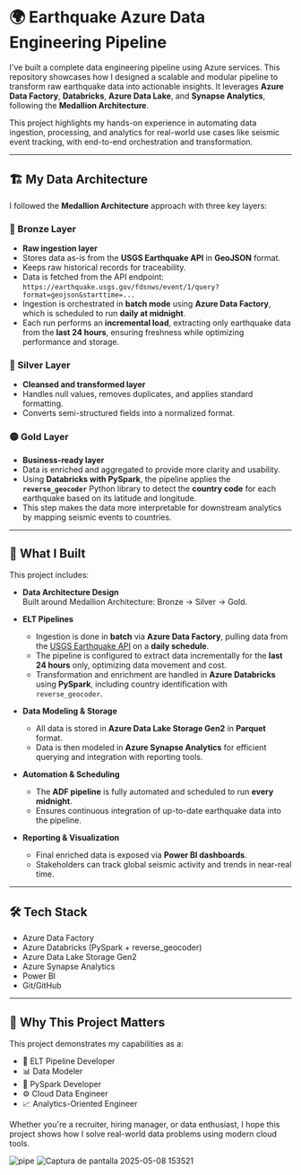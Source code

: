 # 🌍 Earthquake Azure Data Engineering Pipeline

I've built a complete data engineering pipeline using Azure services. This repository showcases how I designed a scalable and modular pipeline to transform raw earthquake data into actionable insights. It leverages **Azure Data Factory**, **Databricks**, **Azure Data Lake**, and **Synapse Analytics**, following the **Medallion Architecture**.

This project highlights my hands-on experience in automating data ingestion, processing, and analytics for real-world use cases like seismic event tracking, with end-to-end orchestration and transformation.

---

## 🏗️ My Data Architecture

I followed the **Medallion Architecture** approach with three key layers:

### 🔹 Bronze Layer
- **Raw ingestion layer**
- Stores data as-is from the **USGS Earthquake API** in **GeoJSON** format.
- Keeps raw historical records for traceability.
- Data is fetched from the API endpoint:  
  `https://earthquake.usgs.gov/fdsnws/event/1/query?format=geojson&starttime=...`
- Ingestion is orchestrated in **batch mode** using **Azure Data Factory**, which is scheduled to run **daily at midnight**.
- Each run performs an **incremental load**, extracting only earthquake data from the **last 24 hours**, ensuring freshness while optimizing performance and storage.

### 🔸 Silver Layer
- **Cleansed and transformed layer**
- Handles null values, removes duplicates, and applies standard formatting.
- Converts semi-structured fields into a normalized format.

### 🟡 Gold Layer
- **Business-ready layer**
- Data is enriched and aggregated to provide more clarity and usability.
- Using **Databricks with PySpark**, the pipeline applies the **`reverse_geocoder`** Python library to detect the **country code** for each earthquake based on its latitude and longitude.
- This step makes the data more interpretable for downstream analytics by mapping seismic events to countries.

---

## 📖 What I Built

This project includes:

- **Data Architecture Design**  
  Built around Medallion Architecture: Bronze → Silver → Gold.

- **ELT Pipelines**  
  - Ingestion is done in **batch** via **Azure Data Factory**, pulling data from the [USGS Earthquake API](https://earthquake.usgs.gov/fdsnws/event/1/) on a **daily schedule**.
  - The pipeline is configured to extract data incrementally for the **last 24 hours** only, optimizing data movement and cost.
  - Transformation and enrichment are handled in **Azure Databricks** using **PySpark**, including country identification with `reverse_geocoder`.

- **Data Modeling & Storage**  
  - All data is stored in **Azure Data Lake Storage Gen2** in **Parquet** format.
  - Data is then modeled in **Azure Synapse Analytics** for efficient querying and integration with reporting tools.

- **Automation & Scheduling**  
  - The **ADF pipeline** is fully automated and scheduled to run **every midnight**.
  - Ensures continuous integration of up-to-date earthquake data into the pipeline.

- **Reporting & Visualization**  
  - Final enriched data is exposed via **Power BI dashboards**.
  - Stakeholders can track global seismic activity and trends in near-real time.

---

## 🛠️ Tech Stack

- Azure Data Factory  
- Azure Databricks (PySpark + reverse_geocoder)  
- Azure Data Lake Storage Gen2  
- Azure Synapse Analytics  
- Power BI  
- Git/GitHub  

---

## 🎯 Why This Project Matters

This project demonstrates my capabilities as a:

- 🔁 ELT Pipeline Developer  
- 📊 Data Modeler  
- 🧠 PySpark Developer  
- ⚙️ Cloud Data Engineer  
- 📈 Analytics-Oriented Engineer  

Whether you're a recruiter, hiring manager, or data enthusiast, I hope this project shows how I solve real-world data problems using modern cloud tools.

![pipe](https://github.com/user-attachments/assets/b06ef2d5-38de-4a46-8cc6-edd39485fb01)
![Captura de pantalla 2025-05-08 153521](https://github.com/user-attachments/assets/c9fadc95-18ab-4ecc-a5e5-5bebf4671885)

